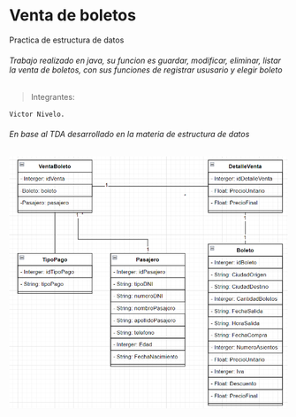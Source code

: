 # Venta de boletos
Practica de estructura de datos
###### Trabajo realizado en java, su funcion es guardar, modificar, eliminar, listar la venta de boletos, con sus funciones de registrar ususario y elegir boleto
>Integrantes:
```
Victor Nivelo.
```
###### En base al TDA desarrollado en la materia de estructura de datos
![This is an image](https://raw.githubusercontent.com/VictorNivelo/Practica_1_VentaBoletos/main/Captura%20de%20pantalla%202023-11-24%20202945.png)
